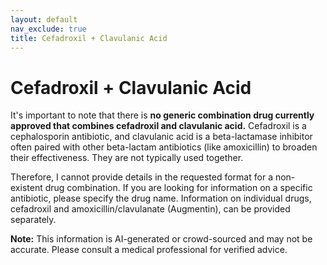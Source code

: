 ```yaml
---
layout: default
nav_exclude: true
title: Cefadroxil + Clavulanic Acid
---
```


# Cefadroxil + Clavulanic Acid

It's important to note that there is **no generic combination drug currently approved that combines cefadroxil and clavulanic acid.**  Cefadroxil is a cephalosporin antibiotic, and clavulanic acid is a beta-lactamase inhibitor often paired with other beta-lactam antibiotics (like amoxicillin) to broaden their effectiveness.  They are not typically used together.

Therefore, I cannot provide details in the requested format for a non-existent drug combination.  If you are looking for information on a specific antibiotic, please specify the drug name.  Information on individual drugs, cefadroxil and amoxicillin/clavulanate (Augmentin), can be provided separately.


**Note:** This information is AI-generated or crowd-sourced and may not be accurate. Please consult a medical professional for verified advice.